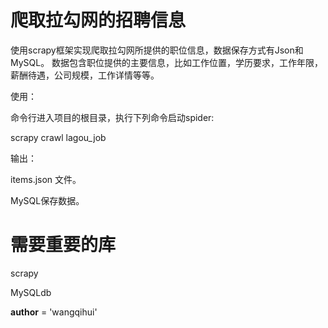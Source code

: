 # 爬取拉勾网的招聘信息

使用scrapy框架实现爬取拉勾网所提供的职位信息，数据保存方式有Json和MySQL。
数据包含职位提供的主要信息，比如工作位置，学历要求，工作年限，薪酬待遇，公司规模，工作详情等等。

使用：

命令行进入项目的根目录，执行下列命令启动spider:

scrapy crawl lagou_job

输出：

items.json 文件。

MySQL保存数据。

# 需要重要的库 

scrapy

MySQLdb


__author__ = 'wangqihui'
